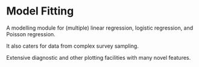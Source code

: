 # Model Fitting

A modelling module for (multiple) linear regression, logistic regression, and Poisson regression.

It also caters for data from complex survey sampling.

Extensive diagnostic and other plotting facilities with many novel features.
